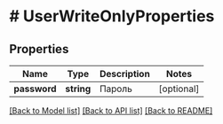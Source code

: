 # # UserWriteOnlyProperties

## Properties

Name | Type | Description | Notes
------------ | ------------- | ------------- | -------------
**password** | **string** | Пароль | [optional] 

[[Back to Model list]](../../README.md#documentation-for-models) [[Back to API list]](../../README.md#documentation-for-api-endpoints) [[Back to README]](../../README.md)



